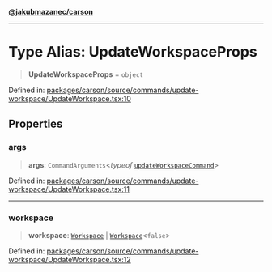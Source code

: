 [**@jakubmazanec/carson**](../README.md)

---

# Type Alias: UpdateWorkspaceProps

> **UpdateWorkspaceProps** = `object`

Defined in:
[packages/carson/source/commands/update-workspace/UpdateWorkspace.tsx:10](https://github.com/jakubmazanec/tools/blob/d956cf350ae3e6bad1df754a19dfbabb088c1451/packages/carson/source/commands/update-workspace/UpdateWorkspace.tsx#L10)

## Properties

### args

> **args**: `CommandArguments`\<_typeof_
> [`updateWorkspaceCommand`](../variables/updateWorkspaceCommand.md)\>

Defined in:
[packages/carson/source/commands/update-workspace/UpdateWorkspace.tsx:11](https://github.com/jakubmazanec/tools/blob/d956cf350ae3e6bad1df754a19dfbabb088c1451/packages/carson/source/commands/update-workspace/UpdateWorkspace.tsx#L11)

---

### workspace

> **workspace**: [`Workspace`](../classes/Workspace.md) \|
> [`Workspace`](../classes/Workspace.md)\<`false`\>

Defined in:
[packages/carson/source/commands/update-workspace/UpdateWorkspace.tsx:12](https://github.com/jakubmazanec/tools/blob/d956cf350ae3e6bad1df754a19dfbabb088c1451/packages/carson/source/commands/update-workspace/UpdateWorkspace.tsx#L12)
